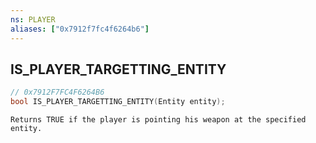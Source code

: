 ```yaml
---
ns: PLAYER
aliases: ["0x7912f7fc4f6264b6"]
---
```

## IS_PLAYER_TARGETTING_ENTITY

```c
// 0x7912F7FC4F6264B6
bool IS_PLAYER_TARGETTING_ENTITY(Entity entity);
```

```
Returns TRUE if the player is pointing his weapon at the specified entity.
```
